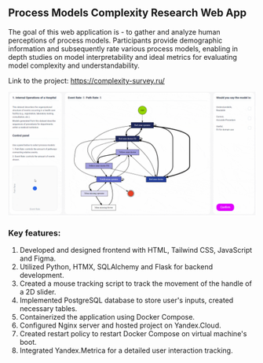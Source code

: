 ## Process Models Complexity Research Web App

The goal of this web application is - to gather and analyze human perceptions of process models. Participants provide demographic information and subsequently rate various process models, enabling in depth studies on model interpretability and ideal metrics for evaluating model complexity and understandability.

Link to the project: <https://complexity-survey.ru/>

![example gif](animation-compressed.gif)

### Key features:

1. Developed and designed frontend with HTML, Tailwind CSS, JavaScript and Figma.
2. Utilized Python, HTMX, SQLAlchemy and Flask for backend development.
3. Created a mouse tracking script to track the movement of the handle of a 2D slider.
4. Implemented PostgreSQL database to store user's inputs, created necessary tables.
5. Containerized the application using Docker Compose.
6. Configured Nginx server and hosted project on Yandex.Cloud.
7. Created restart policy to restart Docker Compose on virtual machine's boot.
8. Integrated Yandex.Metrica for a detailed user interaction tracking.
